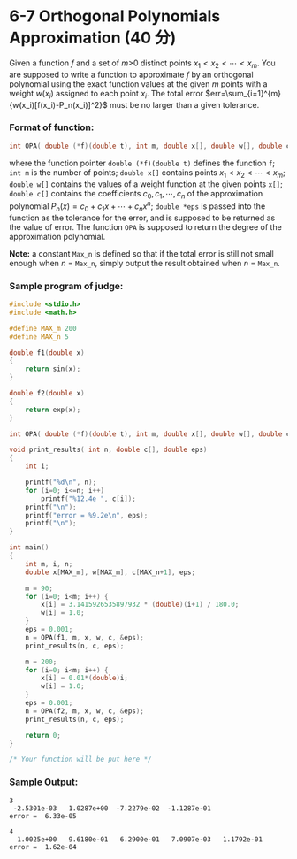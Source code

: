 # 6-7 Orthogonal Polynomials Approximation (40 分)

Given a function *f* and a set of *m*>0 distinct points $x_1<x_2<\cdots<x_m$. You are supposed to write a function to approximate *f* by an orthogonal polynomial using the exact function values at the given *m* points with a weight $w(x_i)$ assigned to each point $x_i$. The total error $err=\sum_{i=1}^{m}{w(x_i)[f(x_i)-P_n(x_i)]^2}$ must be no larger than a given tolerance.

### Format of function:

```c
int OPA( double (*f)(double t), int m, double x[], double w[], double c[], double *eps );
```

where the function pointer `double (*f)(double t)` defines the function `f`; `int m` is the number of points; `double x[]` contains points $x_1<x_2<\cdots<x_m$; `double w[]` contains the values of a weight function at the given points `x[]`; `double c[]` contains the coefficients $c_0,c_1,\cdots,c_n$ of the approximation polynomial $P_n(x)=c_0+c_1x+\cdots+c_nx^n$; `double *eps` is passed into the function as the tolerance for the error, and is supposed to be returned as the value of error. The function `OPA` is supposed to return the degree of the approximation polynomial.

**Note:** a constant `Max_n` is defined so that if the total error is still not small enough when *n* = `Max_n`, simply output the result obtained when *n* = `Max_n`.

### Sample program of judge:

```c
#include <stdio.h>
#include <math.h>

#define MAX_m 200
#define MAX_n 5

double f1(double x)
{
    return sin(x);
}

double f2(double x)
{
    return exp(x);
}

int OPA( double (*f)(double t), int m, double x[], double w[], double c[], double *eps );

void print_results( int n, double c[], double eps)
{    
    int i;

    printf("%d\n", n);
    for (i=0; i<=n; i++)
        printf("%12.4e ", c[i]);
    printf("\n");
    printf("error = %9.2e\n", eps);
    printf("\n");
}

int main()
{
    int m, i, n;
    double x[MAX_m], w[MAX_m], c[MAX_n+1], eps;

    m = 90;
    for (i=0; i<m; i++) {
        x[i] = 3.1415926535897932 * (double)(i+1) / 180.0;
        w[i] = 1.0;
    }
    eps = 0.001;
    n = OPA(f1, m, x, w, c, &eps);
    print_results(n, c, eps);

    m = 200;
    for (i=0; i<m; i++) {
        x[i] = 0.01*(double)i;
        w[i] = 1.0;
    }
    eps = 0.001;
    n = OPA(f2, m, x, w, c, &eps);
    print_results(n, c, eps);

    return 0;
}

/* Your function will be put here */
```

### Sample Output:

```out
3
 -2.5301e-03   1.0287e+00  -7.2279e-02  -1.1287e-01 
error =  6.33e-05

4
  1.0025e+00   9.6180e-01   6.2900e-01   7.0907e-03   1.1792e-01 
error =  1.62e-04
```